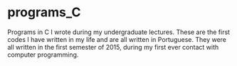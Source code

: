 # programs_C
Programs in C I wrote during my undergraduate lectures. These are the first codes I have written in my life and are all written in Portuguese.
They were all written in the first semester of 2015, during my first ever contact with computer programming.
